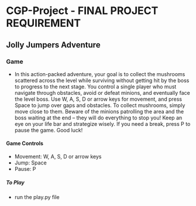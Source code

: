 # CGP-Project - FINAL PROJECT REQUIREMENT

## Jolly Jumpers Adventure ##

### Game ###
- In this action-packed adventure, your goal is to collect the mushrooms scattered across the level while surviving without getting hit by the boss to progress to the next stage. You control a single player who must navigate through obstacles, avoid or defeat minions, and eventually face the level boss. Use W, A, S, D or arrow keys for movement, and press Space to jump over gaps and obstacles. To collect mushrooms, simply move close to them. Beware of the minions patrolling the area and the boss waiting at the end – they will do everything to stop you! Keep an eye on your life bar and strategize wisely. If you need a break, press P to pause the game. Good luck!

#### Game Controls ####
 - Movement: W, A, S, D or arrow keys 
 - Jump: Space
 - Pause: P

 ##### To Play #####
- run the play.py file